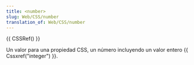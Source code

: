 ```yaml
---
title: <number>
slug: Web/CSS/number
translation_of: Web/CSS/number
---
```

{{ CSSRef() }}

Un valor para una propiedad CSS, un número incluyendo un valor entero {{ Cssxref("integer") }}.
